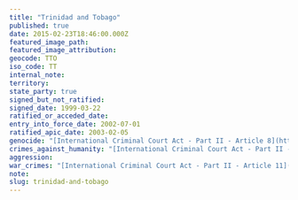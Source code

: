 ```yaml
---
title: "Trinidad and Tobago"
published: true
date: 2015-02-23T18:46:00.000Z
featured_image_path:
featured_image_attribution:
geocode: TTO
iso_code: TT
internal_note:
territory:
state_party: true
signed_but_not_ratified:
signed_date: 1999-03-22
ratified_or_acceded_date:
entry_into_force_date: 2002-07-01
ratified_apic_date: 2003-02-05
genocide: "[International Criminal Court Act - Part II - Article 8](https://iccdb.hrlc.net/data/doc/167/keyword/46/)"
crimes_against_humanity: "[International Criminal Court Act - Part II - Article 10](https://iccdb.hrlc.net/data/doc/167/keyword/13/)"
aggression:
war_crimes: "[International Criminal Court Act - Part II - Article 11](https://iccdb.hrlc.net/data/doc/167/keyword/145/)"
note:
slug: trinidad-and-tobago
---
```

